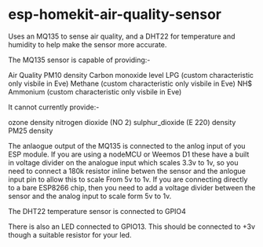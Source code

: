 # esp-homekit-air-quality-sensor


Uses an MQ135 to sense air quality, and a DHT22 for temperature and humidity to help make the sensor more accurate. 

The MQ135 sensor is capable of providing:-

Air Quality
PM10 density
Carbon monoxide level
LPG (custom characteristic only visbile in Eve)
Methane (custom characteristic only visbile in Eve)
NH$ Ammonium (custom characteristic only visbile in Eve)


It cannot currently provide:- 

ozone density
nitrogen dioxide (NO 2)
sulphur_dioxide (E 220) density
PM25 density


The anlaogue output of the MQ135 is connected to the anlog input of you ESP module. If you are using a nodeMCU or Weemos D1 these have a built in voltage divider on the analogue input which scales 3.3v to 1v, so you need to connect a 180k resistor inline betwen the sensor and the anlogue input pin to allow this to scale From 5v to 1v. If you are connecting directly to a bare ESP8266 chip, then you need to add a voltage divider between the sensor and the analog input to scale form 5v to 1v.


The DHT22 temperature sensor is connected to GPIO4

There is also an LED connected to GPIO13. This should be connected to +3v though a suitable resistor for your led. 

